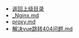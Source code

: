 - [返回上级目录](../)
- [_Nginx.md](计算机/服务器网络/服务器/Nginx/_Nginx.md)
- [proxy.md](计算机/服务器网络/服务器/Nginx/proxy.md)
- [解决vue跳转404问题.md](计算机/服务器网络/服务器/Nginx/解决vue跳转404问题.md)